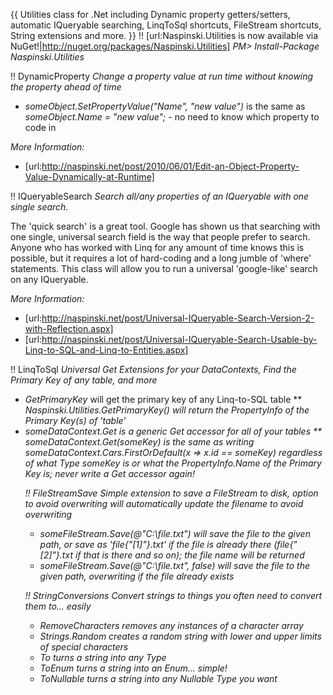 {{
Utilities class for .Net including Dynamic property getters/setters, automatic IQueryable searching, LinqToSql shortcuts, FileStream shortcuts, String extensions and more.
}}
!! [url:Naspinski.Utilities is now available via NuGet!|http://nuget.org/packages/Naspinski.Utilities]
*PM> Install-Package Naspinski.Utilities*

!! DynamicProperty
*Change a property value at run time without knowing the property ahead of time*
* *someObject.SetPropertyValue("Name", "new value")* is the same as _someObject.Name = "new value";_ - no need to know which property to code in

*More Information:*
* [url:http://naspinski.net/post/2010/06/01/Edit-an-Object-Property-Value-Dynamically-at-Runtime]

!! IQueryableSearch
*Search all/any properties of an IQueryable with one single search.*

The 'quick search' is a great tool. Google has shown us that searching with one single, universal search field is the way that people prefer to search. Anyone who has worked with Linq for any amount of time knows this is possible, but it requires a lot of hard-coding and a long jumble of 'where' statements. This class will allow you to run a universal 'google-like' search on any IQueryable.

*More Information:*
* [url:http://naspinski.net/post/Universal-IQueryable-Search-Version-2-with-Reflection.aspx]
* [url:http://naspinski.net/post/Universal-IQueryable-Search-Usable-by-Linq-to-SQL-and-Linq-to-Entities.aspx]

!! LinqToSql
*Universal _Get_ Extensions for your DataContexts, Find the Primary Key of any table, and more*

* *GetPrimaryKey* will get the primary key of any Linq-to-SQL table
** _Naspinski.Utilities.GetPrimaryKey<table>()_ will return the _PropertyInfo_ of the Primary Key(s) of 'table'
* *someDataContext.Get* is a generic _Get_ accessor for all of your tables
** _someDataContext.Get<Car>(someKey)_ is the same as writing _someDataContext.Cars.FirstOrDefault(x => x.id == someKey)_ regardless of what Type someKey is or what the PropertyInfo.Name of the Primary Key is; never write a Get accessor again!

!! FileStreamSave
*Simple extension to save a _FileStream_ to disk, option to avoid overwriting will automatically update the filename to avoid overwriting*
* *someFileStream.Save(@"C:\file.txt")* will save the file to the given path, or save as 'file{"[1]"}.txt' if the file is already there (file{"[2]"}.txt if that is there and so on); the file name will be returned
* *someFileStream.Save(@"C:\file.txt", false)* will save the file to the given path, overwriting if the file already exists

!! StringConversions
*Convert strings to things you often need to convert them to... easily*
* *RemoveCharacters* removes any instances of a character array
* *Strings.Random* creates a random string with lower and upper limits of special characters
* *To* turns a string into any Type
* *ToEnum* turns a string into an Enum... simple!
* *ToNullable* turns a string into any Nullable Type you want
